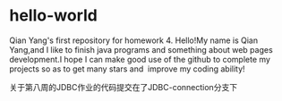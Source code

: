 # hello-world
Qian Yang's first repository for homework 4.
Hello!My name is Qian Yang,and I like to finish java programs and something about web pages development.I hope I can make good use of the github to complete my projects so as to get many stars and  improve my coding ability!

关于第八周的JDBC作业的代码提交在了JDBC-connection分支下
